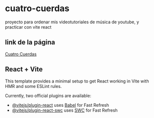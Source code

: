 # cuatro-cuerdas

proyecto para ordenar mis videotutoriales de música de youtube, y practicar con vite react



## link de la página 

<a href="https://fernan2lopezkto.github.io/app_sueldo">Cuatro Cuerdas</a>


## React + Vite

This template provides a minimal setup to get React working in Vite with HMR and some ESLint rules.

Currently, two official plugins are available:

- [@vitejs/plugin-react](https://github.com/vitejs/vite-plugin-react/blob/main/packages/plugin-react/README.md) uses [Babel](https://babeljs.io/) for Fast Refresh
- [@vitejs/plugin-react-swc](https://github.com/vitejs/vite-plugin-react-swc) uses [SWC](https://swc.rs/) for Fast Refresh
